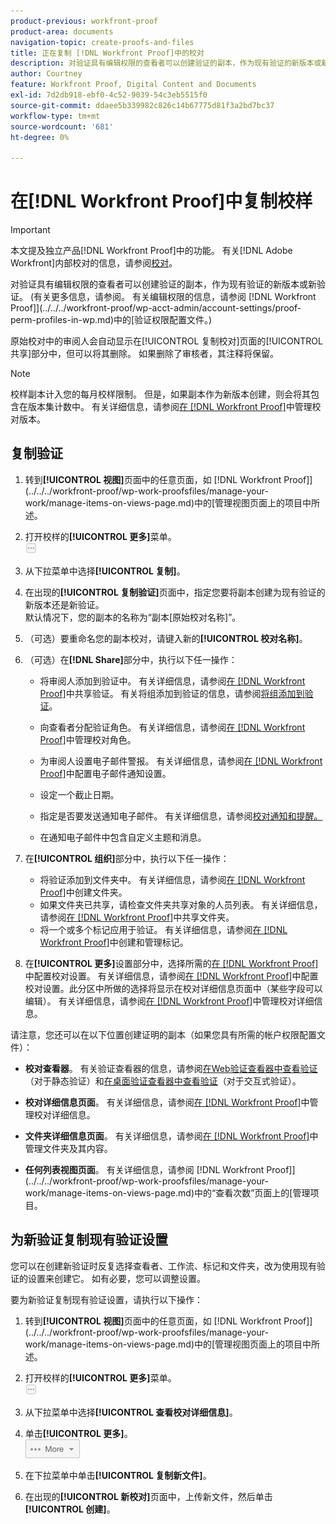 ```yaml
---
product-previous: workfront-proof
product-area: documents
navigation-topic: create-proofs-and-files
title: 正在复制 [!DNL Workfront Proof]中的校对
description: 对验证具有编辑权限的查看者可以创建验证的副本，作为现有验证的新版本或新验证。 (有关更多信息，请参阅。 有关编辑权限的信息，请参阅Workfront Proof中的验证权限配置文件。)
author: Courtney
feature: Workfront Proof, Digital Content and Documents
exl-id: 7d2db918-ebf0-4c52-9039-54c3eb5515f0
source-git-commit: ddaee5b339982c826c14b67775d81f3a2bd7bc37
workflow-type: tm+mt
source-wordcount: '681'
ht-degree: 0%

---
```


# 在[!DNL Workfront Proof]中复制校样

>[!IMPORTANT]
>
>本文提及独立产品[!DNL Workfront Proof]中的功能。 有关[!DNL Adobe Workfront]内部校对的信息，请参阅[校对](../../../review-and-approve-work/proofing/proofing.md)。

对验证具有编辑权限的查看者可以创建验证的副本，作为现有验证的新版本或新验证。 (有关更多信息，请参阅。 有关编辑权限的信息，请参阅 [!DNL Workfront Proof]](../../../workfront-proof/wp-acct-admin/account-settings/proof-perm-profiles-in-wp.md)中的[验证权限配置文件。)

原始校对中的审阅人会自动显示在[!UICONTROL 复制校对]页面的[!UICONTROL 共享]部分中，但可以将其删除。 如果删除了审核者，其注释将保留。

>[!NOTE]
>
>校样副本计入您的每月校样限制。 但是，如果副本作为新版本创建，则会将其包含在版本集计数中。 有关详细信息，请参阅[在 [!DNL Workfront Proof]](../../../workfront-proof/wp-work-proofsfiles/manage-your-work/manage-proof-versions.md)中管理校对版本。

## 复制验证

1. 转到&#x200B;**[!UICONTROL 视图]**&#x200B;页面中的任意页面，如 [!DNL Workfront Proof]](../../../workfront-proof/wp-work-proofsfiles/manage-your-work/manage-items-on-views-page.md)中的[管理视图页面上的项目中所述。

1. 打开校样的&#x200B;**[!UICONTROL 更多]**&#x200B;菜单。\
   ![更多菜单](assets/more-button-small.png)

1. 从下拉菜单中选择&#x200B;**[!UICONTROL 复制]**。
1. 在出现的&#x200B;**[!UICONTROL 复制验证]**&#x200B;页面中，指定您要将副本创建为现有验证的新版本还是新验证。\
   默认情况下，您的副本的名称为“副本[原始校对名称]”。

1. （可选）要重命名您的副本校对，请键入新的&#x200B;**[!UICONTROL 校对名称]**。
1. （可选）在&#x200B;**[!DNL Share]**&#x200B;部分中，执行以下任一操作：

   * 将审阅人添加到验证中。 有关详细信息，请参阅[在 [!DNL Workfront Proof]](../../../workfront-proof/wp-work-proofsfiles/share-proofs-and-files/share-proof.md)中共享验证。 有关将组添加到验证的信息，请参阅[将组添加到验证](../../../workfront-proof/wp-mnguserscontacts/groups/add-groups.md)。

   * 向查看者分配验证角色。 有关详细信息，请参阅[在 [!DNL Workfront Proof]](../../../workfront-proof/wp-work-proofsfiles/share-proofs-and-files/manage-proof-roles.md)中管理校对角色。
   * 为审阅人设置电子邮件警报。 有关详细信息，请参阅[在 [!DNL Workfront Proof]](../../../workfront-proof/wp-emailsntfctns/email-alerts/config-email-notification-settings-wp.md)中配置电子邮件通知设置。
   * 设定一个截止日期。
   * 指定是否要发送通知电子邮件。 有关详细信息，请参阅[校对通知和提醒。](https://support.workfront.com/hc/en-us/sections/115000920788-Proof-notifications-and-reminders)
   * 在通知电子邮件中包含自定义主题和消息。

1. 在&#x200B;**[!UICONTROL 组织]**&#x200B;部分中，执行以下任一操作：

   * 将验证添加到文件夹中。 有关详细信息，请参阅[在 [!DNL Workfront Proof]](../../../workfront-proof/wp-work-proofsfiles/organize-your-work/create-folders.md)中创建文件夹。
   * 如果文件夹已共享，请检查文件夹共享对象的人员列表。 有关详细信息，请参阅[在 [!DNL Workfront Proof]](../../../workfront-proof/wp-work-proofsfiles/organize-your-work/share-folders.md)中共享文件夹。
   * 将一个或多个标记应用于验证。 有关详细信息，请参阅[在 [!DNL Workfront Proof]](../../../workfront-proof/wp-work-proofsfiles/organize-your-work/create-and-manage-tags.md)中创建和管理标记。

1. 在&#x200B;**[!UICONTROL 更多]**&#x200B;设置部分中，选择所需的[在 [!DNL Workfront Proof]](../../../workfront-proof/wp-work-proofsfiles/manage-your-work/configure-proof-settings.md)中配置校对设置。 有关详细信息，请参阅[在 [!DNL Workfront Proof]](../../../workfront-proof/wp-work-proofsfiles/manage-your-work/configure-proof-settings.md)中配置校对设置。此分区中所做的选择将显示在校对详细信息页面中（某些字段可以编辑）。 有关详细信息，请参阅[在 [!DNL Workfront Proof]](../../../workfront-proof/wp-work-proofsfiles/manage-your-work/manage-proof-details.md)中管理校对详细信息。

请注意，您还可以在以下位置创建证明的副本（如果您具有所需的帐户权限配置文件）：

* **校对查看器**。 有关验证查看器的信息，请参阅[在Web验证查看器中查看验证](https://support.workfront.com/hc/en-us/sections/115000275214-Reviewing-Proofs-in-the-Web-Proofing-Viewer)（对于静态验证）和[在桌面验证查看器中查看验证](https://support.workfront.com/hc/en-us/sections/360000686434-Reviewing-Proofs-in-the-Desktop-Proofing-Viewer)（对于交互式验证）。

* **校对详细信息页面**。 有关详细信息，请参阅[在 [!DNL Workfront Proof]](../../../workfront-proof/wp-work-proofsfiles/manage-your-work/manage-proof-details.md)中管理校对详细信息。

* **文件夹详细信息页面**。 有关详细信息，请参阅[在 [!DNL Workfront Proof]](../../../workfront-proof/wp-work-proofsfiles/organize-your-work/manage-folders-and-contents.md)中管理文件夹及其内容。

* **任何列表视图页面**。 有关详细信息，请参阅 [!DNL Workfront Proof]](../../../workfront-proof/wp-work-proofsfiles/manage-your-work/manage-items-on-views-page.md)中的“查看次数”页面上的[管理项目。

## 为新验证复制现有验证设置

您可以在创建新验证时反复选择查看者、工作流、标记和文件夹，改为使用现有验证的设置来创建它。 如有必要，您可以调整设置。

要为新验证复制现有验证设置，请执行以下操作：

1. 转到&#x200B;**[!UICONTROL 视图]**&#x200B;页面中的任意页面，如 [!DNL Workfront Proof]](../../../workfront-proof/wp-work-proofsfiles/manage-your-work/manage-items-on-views-page.md)中的[管理视图页面上的项目中所述。

1. 打开校样的&#x200B;**[!UICONTROL 更多]**&#x200B;菜单。\
   ![更多菜单](assets/more-button-small.png)

1. 从下拉菜单中选择&#x200B;**[!UICONTROL 查看校对详细信息]**。
1. 单击&#x200B;**[!UICONTROL 更多]**。\
   ![More_button_text_version.png](assets/more-button-text-version.png)

1. 在下拉菜单中单击&#x200B;**[!UICONTROL 复制新文件]**。
1. 在出现的&#x200B;**[!UICONTROL 新校对]**&#x200B;页面中，上传新文件，然后单击&#x200B;**[!UICONTROL 创建]**。
